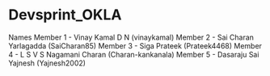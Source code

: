 # Devsprint_OKLA

Names 
Member 1 - Vinay Kamal D N (vinaykamal)
Member 2 - Sai Charan Yarlagadda (SaiCharan85)
Member 3 - Siga Prateek (Prateek4468)
Member 4 - L S V S Nagamani Charan (Charan-kankanala)
Member 5 - Dasaraju Sai Yajnesh (Yajnesh2002)
